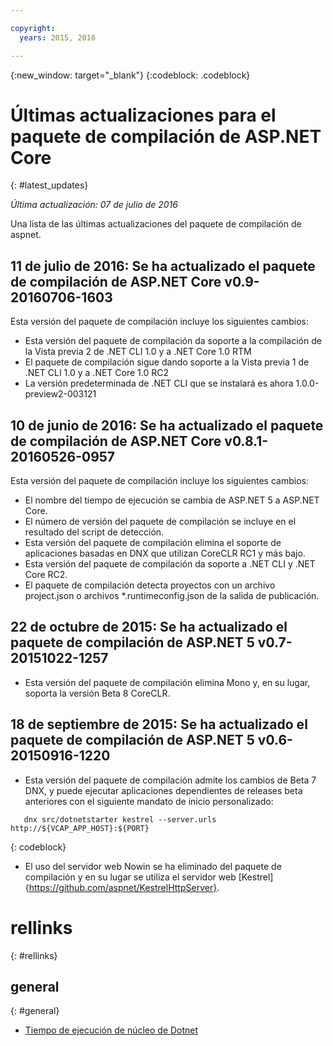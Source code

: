 ```yaml
---

copyright:
  years: 2015, 2016

---
```


{:new_window: target="_blank"}
{:codeblock: .codeblock}

# Últimas actualizaciones para el paquete de compilación de ASP.NET Core
{: #latest_updates}

*Última actualización: 07 de julio de 2016*

Una lista de las últimas actualizaciones del paquete de compilación de aspnet.

## 11 de julio de 2016: Se ha actualizado el paquete de compilación de ASP.NET Core v0.9-20160706-1603

Esta versión del paquete de compilación incluye los siguientes cambios:

* Esta versión del paquete de compilación da soporte a la compilación de la Vista previa 2 de .NET CLI 1.0 y a .NET Core 1.0 RTM
* El paquete de compilación sigue dando soporte a la Vista previa 1 de .NET CLI 1.0 y a .NET Core 1.0 RC2
* La versión predeterminada de .NET CLI que se instalará es ahora 1.0.0-preview2-003121

## 10 de junio de 2016: Se ha actualizado el paquete de compilación de ASP.NET Core v0.8.1-20160526-0957

Esta versión del paquete de compilación incluye los siguientes cambios:

* El nombre del tiempo de ejecución se cambia de ASP.NET 5 a ASP.NET Core.
* El número de versión del paquete de compilación se incluye en el resultado del script de detección.
* Esta versión del paquete de compilación elimina el soporte de aplicaciones basadas en DNX que utilizan CoreCLR RC1 y más bajo.
* Esta versión del paquete de compilación da soporte a .NET CLI y .NET Core RC2.
* El paquete de compilación detecta proyectos con un archivo project.json o archivos *.runtimeconfig.json de la salida de publicación.

## 22 de octubre de 2015: Se ha actualizado el paquete de compilación de ASP.NET 5 v0.7-20151022-1257

* Esta versión del paquete de compilación elimina Mono y, en su lugar, soporta la versión Beta 8 CoreCLR.

## 18 de septiembre de 2015: Se ha actualizado el paquete de compilación de ASP.NET 5 v0.6-20150916-1220

* Esta versión del paquete de compilación admite los cambios de Beta 7 DNX, y puede ejecutar aplicaciones dependientes de releases beta anteriores con el siguiente mandato de inicio personalizado:

```
   dnx src/dotnetstarter kestrel --server.urls http://${VCAP_APP_HOST}:${PORT}
```
{: codeblock}

* El uso del servidor web Nowin se ha eliminado del paquete de compilación y en su lugar se utiliza el servidor web [Kestrel]{https://github.com/aspnet/KestrelHttpServer}.

# rellinks
{: #rellinks}
## general
{: #general}
* [Tiempo de ejecución de núcleo de Dotnet](index.html)
